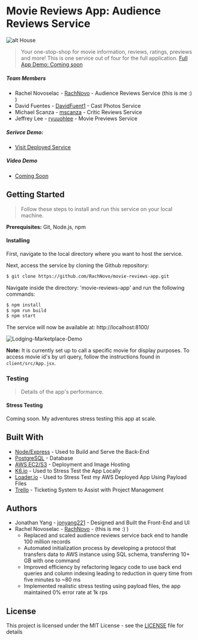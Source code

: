 # Movie Reviews App: Audience Reviews Service

![alt House](https://rachel-portfolio.s3.amazonaws.com/popcorn.jpg)

> Your one-stop-shop for movie information, reviews, ratings, previews and more! This is one service out of four for the full application. [Full App Demo: Coming soon](link)

##### Team Members

- Rachel Novoselac - [RachNovo](https://github.com/RachNovo) - Audience Reviews Service (this is me :) )
- David Fuentes - [DavidFuent1](https://github.com/DavidFuent1) - Cast Photos Service
- Michael Scanza - [mscanza](https://github.com/mscanza) - Critic Reviews Service
- Jeffrey Lee - [ryuuohlee](https://github.com/ryuuohlee) - Movie Previews Service

##### Serivce Demo:
- [Visit Deployed Service](https://audience-reviews.herokuapp.com/)

##### Video Demo

- [Coming Soon](YouTubeLink)

## Getting Started
> Follow these steps to install and run this service on your local machine.

**Prerequisites:** Git, Node.js, npm

#### Installing

First, navigate to the local directory where you want to host the service.

Next, access the service by cloning the Github repository:

```bash
$ git clone https://github.com/RachNovo/movie-reviews-app.git
```

Navigate inside the directory: 'movie-reviews-app' and run the following commands:
```bash
$ npm install
$ npm run build
$ npm start
```
The service will now be available at: http://localhost:8100/

![Lodging-Marketplace-Demo](https://rachel-portfolio.s3.amazonaws.com/audience-reviews-demo.gif)

**Note:** It is currently set up to call a specific movie for display purposes. To access movie id's by url query, follow the instructions found in `client/src/App.jsx`.

### Testing
> Details of the app's performance.

#### Stress Testing
Coming soon. My adventures stress testing this app at scale.


## Built With

* [Node/](https://nodejs.org/en/docs/)[Express](https://expressjs.com/) - Used to Build and Serve the Back-End
* [PostgreSQL](https://www.postgresql.org/) - Database
* [AWS EC2](https://aws.amazon.com/ec2/)[/S3](https://aws.amazon.com/s3/) - Deployment and Image Hosting
* [K6.io](https://k6.io/) - Used to Stress Test the App Locally
* [Loader.io](https://loader.io/) - Used to Stress Test my AWS Deployed App Using Payload Files
* [Trello](https://trello.com/) - Ticketing System to Assist with Project Management

## Authors
- Jonathan Yang - [jonyang221](https://github.com/jonyang221) - Designed and Built the Front-End and UI
- Rachel Novoselac - [RachNovo](https://github.com/RachNovo) - (this is me :) )
  - Replaced and scaled audience reviews service back end to handle 100 million records
  - Automated initialization process by developing a protocol that transfers data to AWS instance using
SQL schema, transferring 10+ GB with one command
  - Improved efficiency by refactoring legacy code to use back end queries and column indexing
leading to reduction in query time from five minutes to ~80 ms
  - Implemented realistic stress testing using payload files, the app maintained 0% error rate at 1k rps


## License

This project is licensed under the MIT License - see the [LICENSE](LICENSE) file for details
